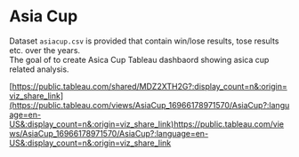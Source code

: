 # Asia Cup
Dataset `asiacup.csv` is provided that contain win/lose results, tose results etc. over the years.  
The goal of to create Asica Cup Tableau dashbaord showing asica cup related analysis.

[https://public.tableau.com/shared/MDZ2XTH2G?:display_count=n&:origin=viz_share_link](https://public.tableau.com/views/AsiaCup_16966178971570/AsiaCup?:language=en-US&:display_count=n&:origin=viz_share_link)https://public.tableau.com/views/AsiaCup_16966178971570/AsiaCup?:language=en-US&:display_count=n&:origin=viz_share_link
